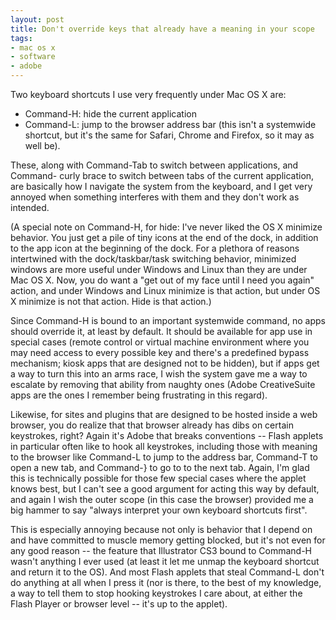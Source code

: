 ```yaml
---
layout: post
title: Don't override keys that already have a meaning in your scope
tags:
- mac os x
- software
- adobe
---
```

Two keyboard shortcuts I use very frequently under Mac OS X are:

  * Command-H: hide the current application
  * Command-L: jump to the browser address bar (this isn't a systemwide shortcut, but it's the same for Safari, Chrome and Firefox, so it may as well be).

These, along with Command-Tab to switch between applications, and Command-
curly brace to switch between tabs of the current application, are basically
how I navigate the system from the keyboard, and I get very annoyed when
something interferes with them and they don't work as intended.

(A special note on Command-H, for hide: I've never liked the OS X minimize
behavior. You just get a pile of tiny icons at the end of the dock, in
addition to the app icon at the beginning of the dock. For a plethora of
reasons intertwined with the dock/taskbar/task switching behavior, minimized
windows are more useful under Windows and Linux than they are under Mac OS X.
Now, you do want a "get out of my face until I need you again" action, and
under Windows and Linux minimize is that action, but under OS X minimize is
not that action. Hide is that action.)

Since Command-H is bound to an important systemwide command, no apps should
override it, at least by default. It should be available for app use in
special cases (remote control or virtual machine environment where you may
need access to every possible key and there's a predefined bypass mechanism;
kiosk apps that are designed not to be hidden), but if apps get a way to turn
this into an arms race, I wish the system gave me a way to escalate by
removing that ability from naughty ones (Adobe CreativeSuite apps are the ones
I remember being frustrating in this regard).

Likewise, for sites and plugins that are designed to be hosted inside a web
browser, you do realize that that browser already has dibs on certain
keystrokes, right? Again it's Adobe that breaks conventions -- Flash applets
in particular often like to hook all keystrokes, including those with meaning
to the browser like Command-L to jump to the address bar, Command-T to open a
new tab, and Command-} to go to to the next tab. Again, I'm glad this is
technically possible for those few special cases where the applet knows best,
but I can't see a good argument for acting this way by default, and again I
wish the outer scope (in this case the browser) provided me a big hammer to
say "always interpret your own keyboard shortcuts first".

This is especially annoying because not only is behavior that I depend on and
have committed to muscle memory getting blocked, but it's not even for any
good reason -- the feature that Illustrator CS3 bound to Command-H wasn't
anything I ever used (at least it let me unmap the keyboard shortcut and
return it to the OS). And most Flash applets that steal Command-L don't do
anything at all when I press it (nor is there, to the best of my knowledge, a
way to tell them to stop hooking keystrokes I care about, at either the Flash
Player or browser level -- it's up to the applet).

